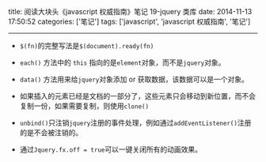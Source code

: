 title: 阅读大块头《javascript 权威指南》笔记 19-jquery 类库
date: 2014-11-13 17:50:52 
categories: ['笔记']
tags: ['javascript', 'javascript 权威指南', '笔记']

---

- `$(fn)`的完整写法是`$(document).ready(fn)`

- `each()` 方法中的 `this` 指向的是`element`对象，而不是`jquery`对象。

- `data()` 方法用来给`jquery`对象添加 or 获取数据，该数据可以是一个对象。

- 如果插入的元素已经是文档的一部分了，这些元素只会移动到新位置，而不会复制一份，如果需要复制，则使用`clone()`

- `unbind()`只注销`jquery`注册的事件处理，例如通过`addEventListener()`注册的是不会被注销的。

- 通过`Jquery.fx.off = true`可以一键关闭所有的动画效果。

